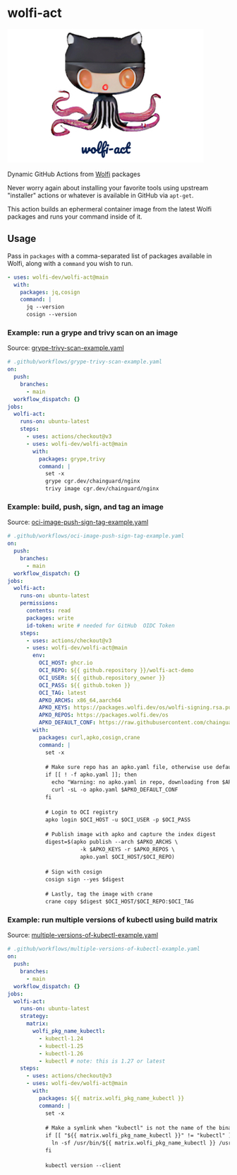 # wolfi-act

![](./wolfi-act.jpg)

Dynamic GitHub Actions from [Wolfi](https://wolfi.dev/) packages

Never worry again about installing your favorite tools using upstream "installer"
actions or whatever is available in GitHub via `apt-get`.

This action builds an ephermeral container image from the latest Wolfi packages
and runs your command inside of it.

## Usage

Pass in `packages` with a comma-separated list of packages available in
Wolfi, along with a `command` you wish to run.

```yaml
- uses: wolfi-dev/wolfi-act@main
  with:
    packages: jq,cosign
    command: |
      jq --version
      cosign --version
```

### Example: run a grype and trivy scan on an image

Source: [grype-trivy-scan-example.yaml](./examples/grype-trivy-scan-example.yaml)

```yaml
# .github/workflows/grype-trivy-scan-example.yaml
on:
  push:
    branches:
      - main
  workflow_dispatch: {}
jobs:
  wolfi-act:
    runs-on: ubuntu-latest
    steps:
      - uses: actions/checkout@v3
      - uses: wolfi-dev/wolfi-act@main
        with:
          packages: grype,trivy
          command: |
            set -x
            grype cgr.dev/chainguard/nginx
            trivy image cgr.dev/chainguard/nginx
```

### Example: build, push, sign, and tag an image

Source: [oci-image-push-sign-tag-example.yaml](./examples/oci-image-push-sign-tag-example.yaml)

```yaml
# .github/workflows/oci-image-push-sign-tag-example.yaml
on:
  push:
    branches:
      - main
  workflow_dispatch: {}
jobs:
  wolfi-act:
    runs-on: ubuntu-latest
    permissions:
      contents: read
      packages: write
      id-token: write # needed for GitHub  OIDC Token
    steps:
      - uses: actions/checkout@v3
      - uses: wolfi-dev/wolfi-act@main
        env:
          OCI_HOST: ghcr.io
          OCI_REPO: ${{ github.repository }}/wolfi-act-demo
          OCI_USER: ${{ github.repository_owner }}
          OCI_PASS: ${{ github.token }}
          OCI_TAG: latest
          APKO_ARCHS: x86_64,aarch64
          APKO_KEYS: https://packages.wolfi.dev/os/wolfi-signing.rsa.pub
          APKO_REPOS: https://packages.wolfi.dev/os
          APKO_DEFAULT_CONF: https://raw.githubusercontent.com/chainguard-images/images/main/images/wolfi-base/configs/latest.apko.yaml
        with:
          packages: curl,apko,cosign,crane
          command: |
            set -x

            # Make sure repo has an apko.yaml file, otherwise use default
            if [[ ! -f apko.yaml ]]; then
              echo "Warning: no apko.yaml in repo, downloading from $APKO_DEFAULT_CONF"
              curl -sL -o apko.yaml $APKO_DEFAULT_CONF
            fi

            # Login to OCI registry
            apko login $OCI_HOST -u $OCI_USER -p $OCI_PASS

            # Publish image with apko and capture the index digest
            digest=$(apko publish --arch $APKO_ARCHS \
                       -k $APKO_KEYS -r $APKO_REPOS \
                       apko.yaml $OCI_HOST/$OCI_REPO)

            # Sign with cosign
            cosign sign --yes $digest

            # Lastly, tag the image with crane
            crane copy $digest $OCI_HOST/$OCI_REPO:$OCI_TAG
```


### Example: run multiple versions of kubectl using build matrix

Source: [multiple-versions-of-kubectl-example.yaml](./examples/multiple-versions-of-kubectl-example.yaml)

```yaml
# .github/workflows/multiple-versions-of-kubectl-example.yaml
on:
  push:
    branches:
      - main
  workflow_dispatch: {}
jobs:
  wolfi-act:
    runs-on: ubuntu-latest
    strategy:
      matrix:
        wolfi_pkg_name_kubectl:
          - kubectl-1.24
          - kubectl-1.25
          - kubectl-1.26
          - kubectl # note: this is 1.27 or latest
    steps:
      - uses: actions/checkout@v3
      - uses: wolfi-dev/wolfi-act@main
        with:
          packages: ${{ matrix.wolfi_pkg_name_kubectl }}
          command: |
            set -x

            # Make a symlink when "kubectl" is not the name of the binary in the package
            if [[ "${{ matrix.wolfi_pkg_name_kubectl }}" != "kubectl" ]]; then
              ln -sf /usr/bin/${{ matrix.wolfi_pkg_name_kubectl }} /usr/bin/kubectl
            fi

            kubectl version --client
```
